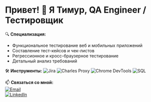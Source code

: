 # Привет! 👋 Я Тимур, QA Engineer / Тестировщик

🔍 **Специализация:**  
- Функциональное тестирование веб и мобильных приложений  
- Составление тест-кейсов и чек-листов  
- Регрессионное и кросс-браузерное тестирование
- Детальный анализ требований

🛠 **Инструменты:**
![Jira](https://img.shields.io/badge/-Jira-0052CC?logo=jira)
![Charles Proxy](https://img.shields.io/badge/-Charles_Proxy-6C814B)
![Chrome DevTools](https://img.shields.io/badge/-DevTools-4285F4?logo=googlechrome)
![SQL](https://img.shields.io/badge/-SQL-4479A1?logo=mysql)

📫 **Связаться со мной:**  
[![Email](https://img.shields.io/badge/-Email-D14836?logo=gmail)](mailto:timur-38mars@yandex.ru)  
[![LinkedIn](https://img.shields.io/badge/-LinkedIn-0A66C2?logo=linkedin)](https://www.linkedin.com/in/timur-vildanov-183b88283/)
